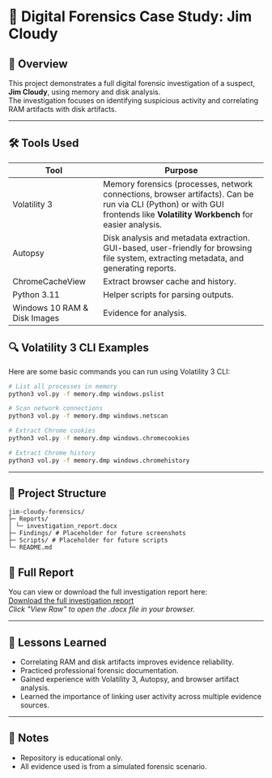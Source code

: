 # 🔎 Digital Forensics Case Study: Jim Cloudy

## 📌 Overview
This project demonstrates a full digital forensic investigation of a suspect, **Jim Cloudy**, using memory and disk analysis.  
The investigation focuses on identifying suspicious activity and correlating RAM artifacts with disk artifacts.

---
## 🛠️ Tools Used
| Tool                         | Purpose                                                                                                                                                                    |
| ---------------------------- | -------------------------------------------------------------------------------------------------------------------------------------------------------------------------- |
| Volatility 3                 | Memory forensics (processes, network connections, browser artifacts). Can be run via CLI (Python) or with GUI frontends like **Volatility Workbench** for easier analysis. |
| Autopsy                      | Disk analysis and metadata extraction. GUI-based, user-friendly for browsing file system, extracting metadata, and generating reports.                                     |
| ChromeCacheView              | Extract browser cache and history.                                                                                                                                         |
| Python 3.11                  | Helper scripts for parsing outputs.                                                                                                                                        |
| Windows 10 RAM & Disk Images | Evidence for analysis.                                                                                                                                                     |

## 🔍 Volatility 3 CLI Examples

Here are some basic commands you can run using Volatility 3 CLI:
```bash
# List all processes in memory
python3 vol.py -f memory.dmp windows.pslist

# Scan network connections
python3 vol.py -f memory.dmp windows.netscan

# Extract Chrome cookies
python3 vol.py -f memory.dmp windows.chromecookies

# Extract Chrome history
python3 vol.py -f memory.dmp windows.chromehistory
```

---
## 📂 Project Structure
```
jim-cloudy-forensics/
├─ Reports/
│ └─ investigation_report.docx
├─ Findings/ # Placeholder for future screenshots
├─ Scripts/ # Placeholder for future scripts
└─ README.md
```

## 🔗 Full Report
You can view or download the full investigation report here:  
[Download the full investigation report](Reports/investigation_report.docx)  
*Click "View Raw" to open the .docx file in your browser.*

---

## 📖 Lessons Learned
- Correlating RAM and disk artifacts improves evidence reliability.
- Practiced professional forensic documentation.
- Gained experience with Volatility 3, Autopsy, and browser artifact analysis.
- Learned the importance of linking user activity across multiple evidence sources.

---

## 🔗 Notes
- Repository is educational only.  
- All evidence used is from a simulated forensic scenario.
